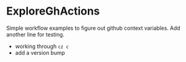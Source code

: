 # ExploreGhActions

Simple workflow examples to figure out github context variables.
Add another line for testing.

- working through `cz c` 
- add a version bump
